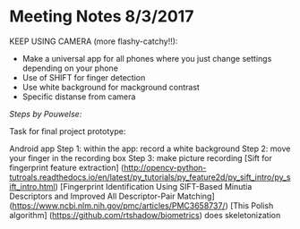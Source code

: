 # Meeting Notes 8/3/2017

KEEP USING CAMERA (more flashy-catchy!!):

* Make a universal app for all phones where you just
change settings depending on your phone
* Use of SHIFT for finger detection
* Use white background for mackground contrast
* Specific distanse from camera

*Steps by Pouwelse:*

Task for final project prototype:

Android app
Step 1: within the app: record a white background
Step 2: move your finger in the recording box
Step 3: make picture recording
[Sift for fingerprint feature extraction] (http://opencv-python-tutroals.readthedocs.io/en/latest/py_tutorials/py_feature2d/py_sift_intro/py_sift_intro.html)
[Fingerprint Identification Using SIFT-Based Minutia Descriptors and Improved All Descriptor-Pair Matching] (https://www.ncbi.nlm.nih.gov/pmc/articles/PMC3658737/)
[This Polish algorithm] (https://github.com/rtshadow/biometrics) does skeletonization
